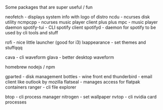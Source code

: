 Some packages that are super useful / fun

neofetch - displays system info with logo of distro
ncdu - ncurses disk utility
ncmpcpp - ncurses music player client plus plus
mpc - music player daemon
spotify-tui - CLI spotify client
spotifyd - daemon for spotify to be used by cli tools and stuff

rofi - nice little launcher (good for i3)
lxappearance - set themes and stuffqqq

cava - cli waveform
glava - better desktop waveform

homebrew
nodejs / npm

gparted - disk management
bottles - wine front end
thunderbird - email client like outlook by mozilla
flatseal - manages access for flatpak containers
ranger - cli file explorer

btop - cli process manager
nitrogen - set wallpaper
nvtop - cli nvidia card processes
